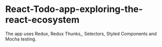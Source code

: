 # React-Todo-app-exploring-the-react-ecosystem
The app uses Redux, Redux Thunks,, Selectors, Styled Components and Mocha testing.
